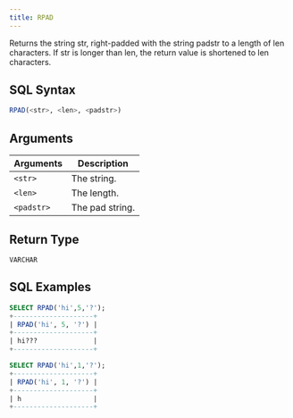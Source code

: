 ```yaml
---
title: RPAD
---
```


Returns the string str, right-padded with the string padstr to a length of len characters.
If str is longer than len, the return value is shortened to len characters.

## SQL Syntax

```sql
RPAD(<str>, <len>, <padstr>)
```

## Arguments

| Arguments  | Description     |
|------------|-----------------|
| `<str>`    | The string.     |
| `<len>`    | The length.     |
| `<padstr>` | The pad string. |

## Return Type

`VARCHAR`

## SQL Examples

```sql
SELECT RPAD('hi',5,'?');
+--------------------+
| RPAD('hi', 5, '?') |
+--------------------+
| hi???              |
+--------------------+

SELECT RPAD('hi',1,'?');
+--------------------+
| RPAD('hi', 1, '?') |
+--------------------+
| h                  |
+--------------------+
```
